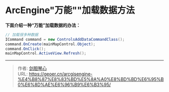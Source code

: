 # ArcEngine"万能""加载数据方法



  
**下面介绍一种“万能”加载数据的办法：** 

```c#
// 加载很多种数据
ICommand command = new ControlsAddDataCommandClass();
command.OnCreate(mainMapControl.Object);
command.OnClick();
mainMapControl.ActiveView.Refresh();
```



---

> 作者: [剑胆琴心](http://geoer.cn)  
> URL: https://geoer.cn/arcgisengine-%E4%B8%87%E8%83%BD%E5%8A%A0%E8%BD%BD%E6%95%B0%E6%8D%AE%E6%96%B9%E6%B3%95/  

